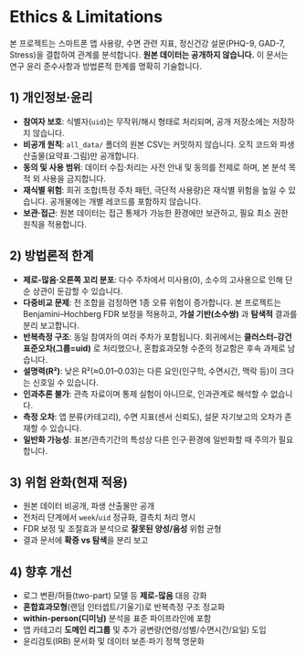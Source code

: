 # Ethics & Limitations

본 프로젝트는 스마트폰 앱 사용량, 수면 관련 지표, 정신건강 설문(PHQ-9, GAD-7, Stress)을 결합하여 관계를 분석합니다. **원본 데이터는 공개하지 않습니다.** 이 문서는 연구 윤리 준수사항과 방법론적 한계를 명확히 기술합니다.

## 1) 개인정보·윤리

- **참여자 보호**: 식별자(`uid`)는 무작위/해시 형태로 처리되며, 공개 저장소에는 저장하지 않습니다.
- **비공개 원칙**: `all_data/` 폴더의 원본 CSV는 커밋하지 않습니다. 오직 코드와 파생 산출물(요약표·그림)만 공개합니다.
- **동의 및 사용 범위**: 데이터 수집·처리는 사전 안내 및 동의를 전제로 하며, 본 분석 목적 외 사용을 금지합니다.
- **재식별 위험**: 희귀 조합(특정 주차 패턴, 극단적 사용량)은 재식별 위험을 높일 수 있습니다. 공개물에는 개별 레코드를 포함하지 않습니다.
- **보관·접근**: 원본 데이터는 접근 통제가 가능한 환경에만 보관하고, 필요 최소 권한 원칙을 적용합니다.

## 2) 방법론적 한계

- **제로-많음·오른쪽 꼬리 분포**: 다수 주차에서 미사용(0), 소수의 고사용으로 인해 단순 상관이 둔감할 수 있습니다.
- **다중비교 문제**: 전 조합을 검정하면 1종 오류 위험이 증가합니다. 본 프로젝트는 Benjamini–Hochberg FDR 보정을 적용하고, **가설 기반(소수쌍)** 과 **탐색적** 결과를 분리 보고합니다.
- **반복측정 구조**: 동일 참여자의 여러 주차가 포함됩니다. 회귀에서는 **클러스터-강건 표준오차(그룹=uid)** 로 처리했으나, 혼합효과모형 수준의 정교함은 후속 과제로 남습니다.
- **설명력(R²)**: 낮은 R²(≈0.01–0.03)는 다른 요인(인구학, 수면시간, 맥락 등)이 크다는 신호일 수 있습니다.
- **인과추론 불가**: 관측 자료이며 통제 실험이 아니므로, 인과관계로 해석할 수 없습니다.
- **측정 오차**: 앱 분류(카테고리), 수면 지표(센서 신뢰도), 설문 자기보고의 오차가 존재할 수 있습니다.
- **일반화 가능성**: 표본/관측기간의 특성상 다른 인구·환경에 일반화할 때 주의가 필요합니다.

## 3) 위험 완화(현재 적용)

- 원본 데이터 비공개, 파생 산출물만 공개
- 전처리 단계에서 `week`/`uid` 정규화, 결측치 처리 명시
- FDR 보정 및 조절효과 분석으로 **잘못된 양성/음성** 위험 균형
- 결과 문서에 **확증 vs 탐색**을 분리 보고

## 4) 향후 개선

- 로그 변환/허들(two-part) 모델 등 **제로-많음** 대응 강화
- **혼합효과모형**(랜덤 인터셉트/기울기)로 반복측정 구조 정교화
- **within-person(디미닝)** 분석을 표준 파이프라인에 포함
- 앱 카테고리 **도메인 리그룹** 및 추가 공변량(연령/성별/수면시간/요일) 도입
- 윤리검토(IRB) 문서화 및 데이터 보존·파기 정책 명문화
